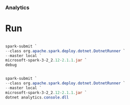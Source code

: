 ### Analytics

# Run
```powershell

spark-submit `
--class org.apache.spark.deploy.dotnet.DotnetRunner `
--master local `
microsoft-spark-3-2_2.12-2.1.1.jar `
debug

```
```powershell

spark-submit `
--class org.apache.spark.deploy.dotnet.DotnetRunner `
--master local `
microsoft-spark-3-2_2.12-2.1.1.jar `
dotnet analytics.console.dll

```
